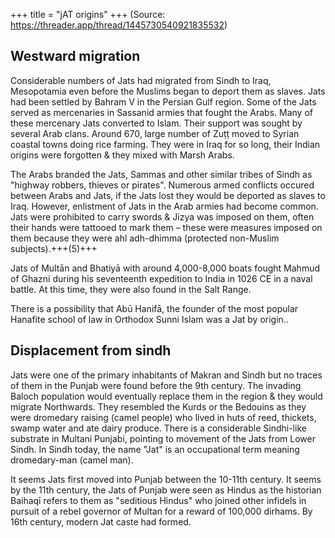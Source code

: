 +++
title = "jAT origins"
+++
(Source: https://threader.app/thread/1445730540921835532)

## Westward migration
Considerable numbers of Jats had migrated from Sindh to Iraq, Mesopotamia even before the Muslims began to deport them as slaves. Jats had been settled by Bahram V in the Persian Gulf region. Some of the Jats served as mercenaries in Sassanid armies that fought the Arabs. Many of these mercenary Jats converted to Islam. Their support was sought by several Arab clans. Around 670, large number of Zuṭṭ moved to Syrian coastal towns doing rice farming. They were in Iraq for so long, their Indian origins were forgotten & they mixed with Marsh Arabs. 

The Arabs branded the Jats, Sammas and other similar tribes of Sindh as "highway robbers, thieves or pirates". Numerous armed conflicts occured between Arabs and Jats, if the Jats lost they would be deported as slaves to Iraq. However, enlistment of Jats in the Arab armies had become common. Jats were prohibited to carry swords & Jizya was imposed on them, often their hands were tattooed to mark them – these were measures imposed on them because they were ahl adh-dhimma (protected non-Muslim subjects).+++(5)+++ 

Jats of Multān and Bhatiyā with around 4,000-8,000 boats fought Mahmud of Ghazni during his seventeenth expedition to India in 1026 CE in a naval battle. At this time, they were also found in the Salt Range.

There is a possibility that Abū Hanifā, the founder of the most popular Hanafite school of law in Orthodox Sunni Islam was a Jat by origin..

## Displacement from sindh
Jats were one of the primary inhabitants of Makran and Sindh but no traces of them in the Punjab were found before the 9th century. The invading Baloch population would eventually replace them in the region & they would migrate Northwards. They resembled the Kurds or the Bedouins as they were dromedary raising (camel people) who lived in huts of reed, thickets, swamp water and ate dairy produce. There is a considerable Sindhi-like substrate in Multani Punjabi, pointing to movement of the Jats from Lower Sindh. In Sindh today, the name "Jat" is an occupational term meaning dromedary-man (camel man).

It seems Jats first moved into Punjab between the 10-11th century. It seems by the 11th century, the Jats of Punjab were seen as Hindus as the historian Baihaqī refers to them as "seditious Hindus" who joined other infidels in pursuit of a rebel governor of Multan for a reward of 100,000 dirhams. By 16th century, modern Jat caste had formed. 